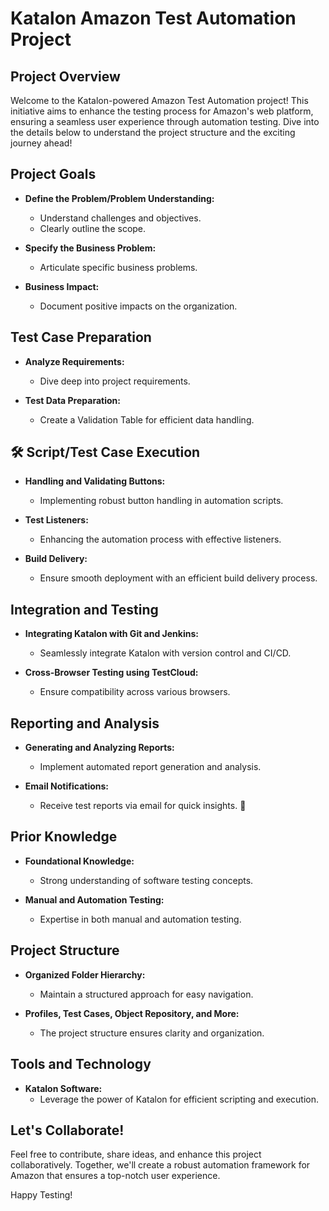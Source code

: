 #  Katalon Amazon Test Automation Project 

## Project Overview 

Welcome to the Katalon-powered Amazon Test Automation project! This initiative aims to enhance the testing process for Amazon's web platform, ensuring a seamless user experience through automation testing. Dive into the details below to understand the project structure and the exciting journey ahead! 

##  Project Goals

- **Define the Problem/Problem Understanding:**
  - Understand challenges and objectives. 
  - Clearly outline the scope. 

- **Specify the Business Problem:**
  - Articulate specific business problems. 

- **Business Impact:**
  - Document positive impacts on the organization. 

##  Test Case Preparation

- **Analyze Requirements:**
  - Dive deep into project requirements. 

- **Test Data Preparation:**
  - Create a Validation Table for efficient data handling. 

## 🛠️ Script/Test Case Execution

- **Handling and Validating Buttons:**
  - Implementing robust button handling in automation scripts. 

- **Test Listeners:**
  - Enhancing the automation process with effective listeners. 

- **Build Delivery:**
  - Ensure smooth deployment with an efficient build delivery process. 

##  Integration and Testing

- **Integrating Katalon with Git and Jenkins:**
  - Seamlessly integrate Katalon with version control and CI/CD. 

- **Cross-Browser Testing using TestCloud:**
  - Ensure compatibility across various browsers. 

##  Reporting and Analysis

- **Generating and Analyzing Reports:**
  - Implement automated report generation and analysis. 

- **Email Notifications:**
  - Receive test reports via email for quick insights. 📧

##  Prior Knowledge

- **Foundational Knowledge:**
  - Strong understanding of software testing concepts. 

- **Manual and Automation Testing:**
  - Expertise in both manual and automation testing. 

##  Project Structure

- **Organized Folder Hierarchy:**
  - Maintain a structured approach for easy navigation. 

- **Profiles, Test Cases, Object Repository, and More:**
  - The project structure ensures clarity and organization. 

## Tools and Technology

- **Katalon Software:**
  - Leverage the power of Katalon for efficient scripting and execution. 

## Let's Collaborate!

Feel free to contribute, share ideas, and enhance this project collaboratively. Together, we'll create a robust automation framework for Amazon that ensures a top-notch user experience. 

Happy Testing!
